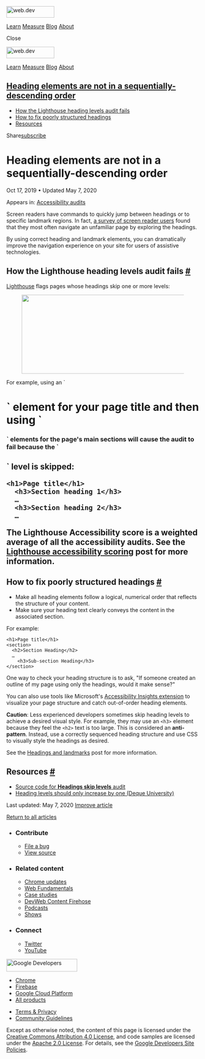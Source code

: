 <a href="/" class="gc-analytics-event header-default__logo-link"><img src="/images/lockup.svg" alt="web.dev" class="header-default__logo" width="125" height="30" /></a>

<a href="/learn/" class="gc-analytics-event header-default__link">Learn</a> <a href="/measure/" class="gc-analytics-event header-default__link">Measure</a> <a href="/blog/" class="gc-analytics-event header-default__link">Blog</a> <a href="/about/" class="gc-analytics-event header-default__link">About</a>

<span class="w-tooltip">Close</span>

<a href="/" class="gc-analytics-event"><img src="/images/lockup.svg" alt="web.dev" class="drawer-default__logo" width="125" height="30" /></a>

<a href="/learn/" class="gc-analytics-event drawer-default__link">Learn</a> <a href="/measure/" class="gc-analytics-event drawer-default__link">Measure</a> <a href="/blog/" class="gc-analytics-event drawer-default__link">Blog</a> <a href="/about/" class="gc-analytics-event drawer-default__link">About</a>

## <a href="#heading-elements-are-not-in-a-sequentially-descending-order" class="w-toc__header--link">Heading elements are not in a sequentially-descending order</a>

- [How the Lighthouse heading levels audit fails](#how-the-lighthouse-heading-levels-audit-fails)
- [How to fix poorly structured headings](#how-to-fix-poorly-structured-headings)
- [Resources](#resources)

Share<a href="/newsletter/" class="gc-analytics-event w-actions__fab w-actions__fab--subscribe"><span>subscribe</span></a>

# Heading elements are not in a sequentially-descending order

Oct 17, 2019 <span class="w-author__separator">•</span> Updated May 7, 2020

<span class="w-post-signpost__title">Appears in:</span> <a href="/lighthouse-accessibility" class="w-post-signpost__link">Accessibility audits</a>

Screen readers have commands to quickly jump between headings or to specific landmark regions. In fact, [a survey of screen reader users](http://www.heydonworks.com/article/responses-to-the-screen-reader-strategy-survey) found that they most often navigate an unfamiliar page by exploring the headings.

By using correct heading and landmark elements, you can dramatically improve the navigation experience on your site for users of assistive technologies.

## How the Lighthouse heading levels audit fails <a href="#how-the-lighthouse-heading-levels-audit-fails" class="w-headline-link">#</a>

[Lighthouse](https://developers.google.com/web/tools/lighthouse/) flags pages whose headings skip one or more levels:

<figure><img src="https://web-dev.imgix.net/image/tcFciHGuF3MxnTr1y5ue01OGLBn2/4dd4TvMxSF6tYJ0wGM64.png?auto=format" class="w-screenshot" sizes="(min-width: 800px) 800px, calc(100vw - 48px)" srcset="https://web-dev.imgix.net/image/tcFciHGuF3MxnTr1y5ue01OGLBn2/4dd4TvMxSF6tYJ0wGM64.png?auto=format&amp;w=200 200w, https://web-dev.imgix.net/image/tcFciHGuF3MxnTr1y5ue01OGLBn2/4dd4TvMxSF6tYJ0wGM64.png?auto=format&amp;w=228 228w, https://web-dev.imgix.net/image/tcFciHGuF3MxnTr1y5ue01OGLBn2/4dd4TvMxSF6tYJ0wGM64.png?auto=format&amp;w=260 260w, https://web-dev.imgix.net/image/tcFciHGuF3MxnTr1y5ue01OGLBn2/4dd4TvMxSF6tYJ0wGM64.png?auto=format&amp;w=296 296w, https://web-dev.imgix.net/image/tcFciHGuF3MxnTr1y5ue01OGLBn2/4dd4TvMxSF6tYJ0wGM64.png?auto=format&amp;w=338 338w, https://web-dev.imgix.net/image/tcFciHGuF3MxnTr1y5ue01OGLBn2/4dd4TvMxSF6tYJ0wGM64.png?auto=format&amp;w=385 385w, https://web-dev.imgix.net/image/tcFciHGuF3MxnTr1y5ue01OGLBn2/4dd4TvMxSF6tYJ0wGM64.png?auto=format&amp;w=439 439w, https://web-dev.imgix.net/image/tcFciHGuF3MxnTr1y5ue01OGLBn2/4dd4TvMxSF6tYJ0wGM64.png?auto=format&amp;w=500 500w, https://web-dev.imgix.net/image/tcFciHGuF3MxnTr1y5ue01OGLBn2/4dd4TvMxSF6tYJ0wGM64.png?auto=format&amp;w=571 571w, https://web-dev.imgix.net/image/tcFciHGuF3MxnTr1y5ue01OGLBn2/4dd4TvMxSF6tYJ0wGM64.png?auto=format&amp;w=650 650w, https://web-dev.imgix.net/image/tcFciHGuF3MxnTr1y5ue01OGLBn2/4dd4TvMxSF6tYJ0wGM64.png?auto=format&amp;w=741 741w, https://web-dev.imgix.net/image/tcFciHGuF3MxnTr1y5ue01OGLBn2/4dd4TvMxSF6tYJ0wGM64.png?auto=format&amp;w=845 845w, https://web-dev.imgix.net/image/tcFciHGuF3MxnTr1y5ue01OGLBn2/4dd4TvMxSF6tYJ0wGM64.png?auto=format&amp;w=964 964w, https://web-dev.imgix.net/image/tcFciHGuF3MxnTr1y5ue01OGLBn2/4dd4TvMxSF6tYJ0wGM64.png?auto=format&amp;w=1098 1098w, https://web-dev.imgix.net/image/tcFciHGuF3MxnTr1y5ue01OGLBn2/4dd4TvMxSF6tYJ0wGM64.png?auto=format&amp;w=1252 1252w, https://web-dev.imgix.net/image/tcFciHGuF3MxnTr1y5ue01OGLBn2/4dd4TvMxSF6tYJ0wGM64.png?auto=format&amp;w=1428 1428w, https://web-dev.imgix.net/image/tcFciHGuF3MxnTr1y5ue01OGLBn2/4dd4TvMxSF6tYJ0wGM64.png?auto=format&amp;w=1600 1600w" width="800" height="206" /></figure>For example, using an `<h1>` element for your page title and then using `<h3>` elements for the page's main sections will cause the audit to fail because the `<h2>` level is skipped:

    <h1>Page title</h1>
      <h3>Section heading 1</h3>
      …
      <h3>Section heading 2</h3>
      …

The Lighthouse Accessibility score is a weighted average of all the accessibility audits. See the [Lighthouse accessibility scoring](/accessibility-scoring) post for more information.

## How to fix poorly structured headings <a href="#how-to-fix-poorly-structured-headings" class="w-headline-link">#</a>

- Make all heading elements follow a logical, numerical order that reflects the structure of your content.
- Make sure your heading text clearly conveys the content in the associated section.

For example:

    <h1>Page title</h1>
    <section>
      <h2>Section Heading</h2>
      …
        <h3>Sub-section Heading</h3>
    </section>

One way to check your heading structure is to ask, "If someone created an outline of my page using only the headings, would it make sense?"

You can also use tools like Microsoft's [Accessibility Insights extension](https://accessibilityinsights.io/) to visualize your page structure and catch out-of-order heading elements.

**Caution**: Less experienced developers sometimes skip heading levels to achieve a desired visual style. For example, they may use an `<h3>` element because they feel the `<h2>` text is too large. This is considered an **anti-pattern**. Instead, use a correctly sequenced heading structure and use CSS to visually style the headings as desired.

See the [Headings and landmarks](/headings-and-landmarks) post for more information.

## Resources <a href="#resources" class="w-headline-link">#</a>

- [Source code for **Headings skip levels** audit](https://github.com/GoogleChrome/lighthouse/blob/master/lighthouse-core/audits/accessibility/heading-order.js)
- [Heading levels should only increase by one (Deque University)](https://dequeuniversity.com/rules/axe/3.3/heading-order)

<span class="w-mr--sm">Last updated: May 7, 2020 </span>[Improve article](https://github.com/GoogleChrome/web.dev/blob/master/src/site/content/en/lighthouse-accessibility/heading-order/index.md)

<a href="/lighthouse-accessibility" class="gc-analytics-event w-article-navigation__link w-article-navigation__link--back w-article-navigation__link--single">Return to all articles</a>

- ### Contribute

  - <a href="https://github.com/GoogleChrome/web.dev/issues/new?assignees=&amp;labels=bug&amp;template=bug_report.md&amp;title=" class="w-footer__linkbox-link">File a bug</a>
  - <a href="https://github.com/googlechrome/web.dev" class="w-footer__linkbox-link">View source</a>

- ### Related content

  - <a href="https://blog.chromium.org/" class="w-footer__linkbox-link">Chrome updates</a>
  - <a href="https://developers.google.com/web/" class="w-footer__linkbox-link">Web Fundamentals</a>
  - <a href="https://developers.google.com/web/showcase/" class="w-footer__linkbox-link">Case studies</a>
  - <a href="https://devwebfeed.appspot.com/" class="w-footer__linkbox-link">DevWeb Content Firehose</a>
  - <a href="/podcasts/" class="w-footer__linkbox-link">Podcasts</a>
  - <a href="/shows/" class="w-footer__linkbox-link">Shows</a>

- ### Connect

  - <a href="https://www.twitter.com/ChromiumDev" class="w-footer__linkbox-link">Twitter</a>
  - <a href="https://www.youtube.com/user/ChromeDevelopers" class="w-footer__linkbox-link">YouTube</a>

<a href="https://developers.google.com/" class="w-footer__utility-logo-link"><img src="/images/lockup-color.png" alt="Google Developers" class="w-footer__utility-logo" width="185" height="33" /></a>

- <a href="https://developer.chrome.com/" class="w-footer__utility-link">Chrome</a>
- <a href="https://firebase.google.com/" class="w-footer__utility-link">Firebase</a>
- <a href="https://cloud.google.com/" class="w-footer__utility-link">Google Cloud Platform</a>
- <a href="https://developers.google.com/products" class="w-footer__utility-link">All products</a>

<!-- -->

- <a href="https://policies.google.com/" class="w-footer__utility-link">Terms &amp; Privacy</a>
- <a href="/community-guidelines/" class="w-footer__utility-link">Community Guidelines</a>

Except as otherwise noted, the content of this page is licensed under the [Creative Commons Attribution 4.0 License](https://creativecommons.org/licenses/by/4.0/), and code samples are licensed under the [Apache 2.0 License](https://www.apache.org/licenses/LICENSE-2.0). For details, see the [Google Developers Site Policies](https://developers.google.com/terms/site-policies).
